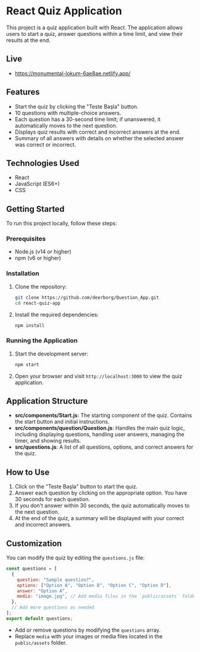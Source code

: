 # React Quiz Application

This project is a quiz application built with React. The application allows users to start a quiz, answer questions within a time limit, and view their results at the end.

## Live

- https://monumental-lokum-6ae8ae.netlify.app/

## Features

- Start the quiz by clicking the "Teste Başla" button.
- 10 questions with multiple-choice answers.
- Each question has a 30-second time limit; if unanswered, it automatically moves to the next question.
- Displays quiz results with correct and incorrect answers at the end.
- Summary of all answers with details on whether the selected answer was correct or incorrect.

## Technologies Used

- React
- JavaScript (ES6+)
- CSS

## Getting Started

To run this project locally, follow these steps:

### Prerequisites

- Node.js (v14 or higher)
- npm (v6 or higher)

### Installation

1. Clone the repository:

   ```bash
   git clone https://github.com/deerborg/Question_App.git
   cd react-quiz-app
   ```

2. Install the required dependencies:

   ```bash
   npm install
   ```

### Running the Application

1. Start the development server:

   ```bash
   npm start
   ```

2. Open your browser and visit `http://localhost:3000` to view the quiz application.

## Application Structure

- **src/components/Start.js**: The starting component of the quiz. Contains the start button and initial instructions.
- **src/components/question/Question.js**: Handles the main quiz logic, including displaying questions, handling user answers, managing the timer, and showing results.
- **src/questions.js**: A list of all questions, options, and correct answers for the quiz.

## How to Use

1. Click on the "Teste Başla" button to start the quiz.
2. Answer each question by clicking on the appropriate option. You have 30 seconds for each question.
3. If you don't answer within 30 seconds, the quiz automatically moves to the next question.
4. At the end of the quiz, a summary will be displayed with your correct and incorrect answers.

## Customization

You can modify the quiz by editing the `questions.js` file:

```js
const questions = [
  {
    question: "Sample question?",
    options: ["Option A", "Option B", "Option C", "Option D"],
    answer: "Option A",
    media: "image.jpg", // Add media files in the `public/assets` folder
  },
  // Add more questions as needed
];
export default questions;
```

- Add or remove questions by modifying the `questions` array.
- Replace `media` with your images or media files located in the `public/assets` folder.
